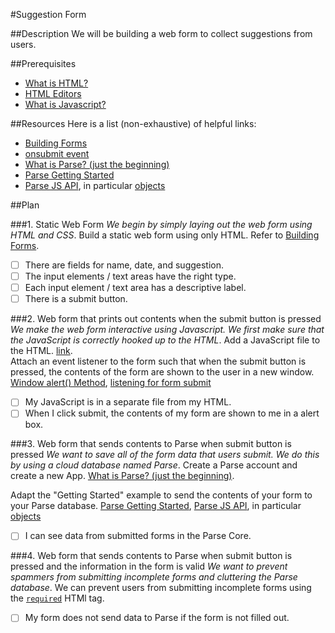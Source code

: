 #Suggestion Form

##Description
We will be building a web form to collect suggestions from users.

##Prerequisites
- [What is HTML?](http://www.w3schools.com/html/html_intro.asp)
- [HTML Editors](http://www.w3schools.com/html/html_editors.asp)
- [What is Javascript?](http://www.w3schools.com/js/js_intro.asp)

##Resources
Here is a list (non-exhaustive) of helpful links:
- [Building Forms](http://learn.shayhowe.com/html-css/building-forms/)
- [onsubmit event](http://www.w3schools.com/jsref/event_onsubmit.asp)
- [What is Parse? (just the beginning)](http://www.devfright.com/parse-com/)
- [Parse Getting Started](https://parse.com/apps/quickstart#parse_data/web/existing)
- [Parse JS API](https://parse.com/docs/js/api/index.html), in particular [objects](https://parse.com/docs/js/api/classes/Parse.Object.html)

##Plan

###1. Static Web Form
*We begin by simply laying out the web form using HTML and CSS*.
Build a static web form using only HTML. Refer to [Building Forms](http://learn.shayhowe.com/html-css/building-forms/).

- [ ] There are fields for name, date, and suggestion.
- [ ] The input elements / text areas have the right type.
- [ ] Each input element / text area has a descriptive label.
- [ ] There is a submit button.

###2. Web form that prints out contents when the submit button is pressed
*We make the web form interactive using Javascript. We first make sure that the JavaScript is correctly hooked up to the HTML*.
Add a JavaScript file to the HTML. [link](http://www.w3schools.com/js/js_whereto.asp).  
Attach an event listener to the form such that when the submit button is pressed, the contents of the form are shown to the user in a new window. [Window alert() Method](http://www.w3schools.com/jsref/met_win_alert.asp), [listening for form submit](http://www.w3schools.com/jsref/event_onsubmit.asp) 

- [ ] My JavaScript is in a separate file from my HTML.
- [ ] When I click submit, the contents of my form are shown to me in a alert box.

###3. Web form that sends contents to Parse when submit button is pressed
*We want to save all of the form data that users submit. We do this by using a cloud database named Parse*. 
Create a Parse account and create a new App. [What is Parse? (just the beginning)](http://www.devfright.com/parse-com/).

Adapt the "Getting Started" example to send the contents of your form to your Parse database. [Parse Getting Started](https://parse.com/apps/quickstart#parse_data/web/existing), [Parse JS API](https://parse.com/docs/js/api/index.html), in particular [objects](https://parse.com/docs/js/api/classes/Parse.Object.html)

- [ ] I can see data from submitted forms in the Parse Core.

###4. Web form that sends contents to Parse when submit button is pressed and the information in the form is valid
*We want to prevent spammers from submitting incomplete forms and cluttering the Parse database*.
We can prevent users from submitting incomplete forms using the [`required`](http://www.w3schools.com/tags/att_input_required.asp) HTMl tag.

- [ ] My form does not send data to Parse if the form is not filled out.
